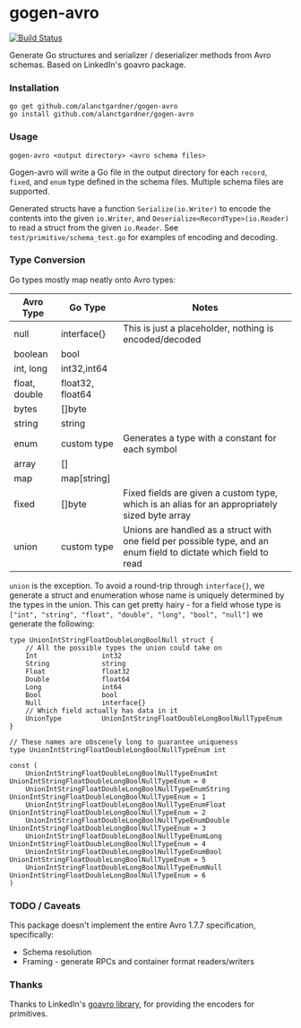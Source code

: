 gogen-avro
===

[![Build Status](https://travis-ci.org/alanctgardner/gogen-avro.svg?branch=master)](https://travis-ci.org/alanctgardner/gogen-avro)

Generate Go structures and serializer / deserializer methods from Avro schemas. Based on LinkedIn's goavro package.

### Installation

```
go get github.com/alanctgardner/gogen-avro
go install github.com/alanctgardner/gogen-avro
```

### Usage

```
gogen-avro <output directory> <avro schema files>
```

Gogen-avro will write a Go file in the output directory for each `record`, `fixed`, and `enum` type defined in the schema files. Multiple schema files are supported.

Generated structs have a function `Serialize(io.Writer)` to encode the contents into the given `io.Writer`, and `Deserialize<RecordType>(io.Reader)` to read a struct from the given `io.Reader`. See `test/primitive/schema_test.go` for examples of encoding and decoding.

### Type Conversion

Go types mostly map neatly onto Avro types:

| Avro Type     | Go Type           | Notes                                                                                                                |
|---------------|-------------------|----------------------------------------------------------------------------------------------------------------------|
| null          | interface{}       | This is just a placeholder, nothing is encoded/decoded                                                               |
| boolean       | bool              |                                                                                                                      |
| int, long     | int32,int64       |                                                                                                                      |
| float, double | float32, float64  |                                                                                                                      |
| bytes         | []byte            |                                                                                                                      |
| string        | string            |                                                                                                                      |
| enum          | custom type       | Generates a type with a constant for each symbol                                                                     |
| array<type>   | []<type>          |                                                                                                                      |
| map<type>     | map[string]<type> |                                                                                                                      |
| fixed         | [<n>]byte         | Fixed fields are given a custom type, which is an alias for an appropriately sized byte array                        |
| union         | custom type       | Unions are handled as a struct with one field per possible type, and an enum field to dictate which field to read    |

`union` is the exception. To avoid a round-trip through `interface{}`, we generate a struct and enumeration whose name is uniquely determined by the types in the union. This can get pretty hairy - for a field whose type is `["int", "string", "float", "double", "long", "bool", "null"]` we generate the following:

```
type UnionIntStringFloatDoubleLongBoolNull struct {
	// All the possible types the union could take on
	Int                int32
	String             string
	Float              float32
	Double             float64
	Long               int64
	Bool               bool
	Null               interface{}
	// Which field actually has data in it
	UnionType          UnionIntStringFloatDoubleLongBoolNullTypeEnum
}

// These names are obscenely long to guarantee uniqueness
type UnionIntStringFloatDoubleLongBoolNullTypeEnum int

const (
	UnionIntStringFloatDoubleLongBoolNullTypeEnumInt                UnionIntStringFloatDoubleLongBoolNullTypeEnum = 0
	UnionIntStringFloatDoubleLongBoolNullTypeEnumString             UnionIntStringFloatDoubleLongBoolNullTypeEnum = 1
	UnionIntStringFloatDoubleLongBoolNullTypeEnumFloat              UnionIntStringFloatDoubleLongBoolNullTypeEnum = 2
	UnionIntStringFloatDoubleLongBoolNullTypeEnumDouble             UnionIntStringFloatDoubleLongBoolNullTypeEnum = 3
	UnionIntStringFloatDoubleLongBoolNullTypeEnumLong               UnionIntStringFloatDoubleLongBoolNullTypeEnum = 4
	UnionIntStringFloatDoubleLongBoolNullTypeEnumBool               UnionIntStringFloatDoubleLongBoolNullTypeEnum = 5
	UnionIntStringFloatDoubleLongBoolNullTypeEnumNull               UnionIntStringFloatDoubleLongBoolNullTypeEnum = 6
)
``` 

### TODO / Caveats

This package doesn't implement the entire Avro 1.7.7 specification, specifically:

- Schema resolution
- Framing - generate RPCs and container format readers/writers

### Thanks

Thanks to LinkedIn's [goavro library](https://github.com/linkedin/goavro), for providing the encoders for primitives.
